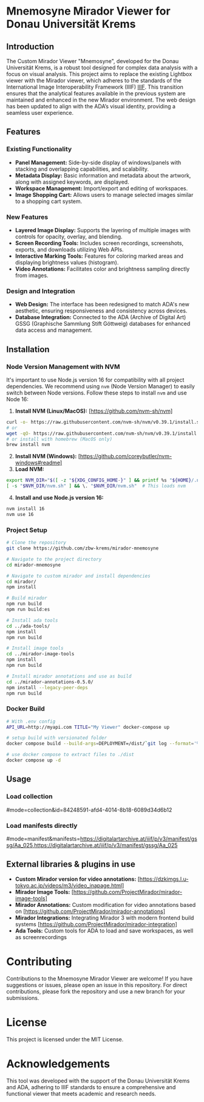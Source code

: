 # Mnemosyne Mirador Viewer for Donau Universität Krems

## Introduction
The Custom Mirador Viewer "Mnemosyne", developed for the Donau Universität Krems, is a robust tool designed for complex data analysis with a focus on visual analysis. This project aims to replace the existing Lightbox viewer with the Mirador viewer, which adheres to the standards of the International Image Interoperability Framework (IIIF) [IIIF](https://iiif.io). This transition ensures that the analytical features available in the previous system are maintained and enhanced in the new Mirador environment. The web design has been updated to align with the ADA’s visual identity, providing a seamless user experience.

## Features

### Existing Functionality
- **Panel Management:** Side-by-side display of windows/panels with stacking and overlapping capabilities, and scalability.
- **Metadata Display:** Basic information and metadata about the artwork, along with assigned keywords, are displayed.
- **Workspace Management:** Import/export and editing of workspaces.
- **Image Shopping Cart:** Allows users to manage selected images similar to a shopping cart system.

### New Features
- **Layered Image Display:** Supports the layering of multiple images with controls for opacity, overlay, and blending.
- **Screen Recording Tools:** Includes screen recordings, screenshots, exports, and downloads utilizing Web APIs.
- **Interactive Marking Tools:** Features for coloring marked areas and displaying brightness values (histogram).
- **Video Annotations:** Facilitates color and brightness sampling directly from images.

### Design and Integration
- **Web Design:** The interface has been redesigned to match ADA's new aesthetic, ensuring responsiveness and consistency across devices.
- **Database Integration:** Connected to the ADA (Archive of Digital Art) GSSG (Graphische Sammlung Stift Göttweig) databases for enhanced data access and management.

## Installation

### Node Version Management with NVM
It's important to use Node.js version 16 for compatibility with all project dependencies. We recommend using `nvm` (Node Version Manager) to easily switch between Node versions. Follow these steps to install `nvm` and use Node 16:

1. **Install NVM (Linux/MacOS):** [https://github.com/nvm-sh/nvm]
```bash
curl -o- https://raw.githubusercontent.com/nvm-sh/nvm/v0.39.1/install.sh | bash
# or
wget -qO- https://raw.githubusercontent.com/nvm-sh/nvm/v0.39.1/install.sh | bash
# or install with homebrew (MacOS only)
brew install nvm
```
2. **Install NVM (Windows):** [https://github.com/coreybutler/nvm-windows#readme]
3. **Load NVM:**
```bash
export NVM_DIR="$([ -z "${XDG_CONFIG_HOME-}" ] && printf %s "${HOME}/.nvm" || printf %s "${XDG_CONFIG_HOME}/nvm")"
[ -s "$NVM_DIR/nvm.sh" ] && \. "$NVM_DIR/nvm.sh"  # This loads nvm
```
4. **Install and use Node.js version 16:**
```bash
nvm install 16
nvm use 16
```

### Project Setup
```bash
# Clone the repository
git clone https://github.com/zbw-krems/mirador-mnemosyne

# Navigate to the project directory
cd mirador-mnemosyne

# Navigate to custom mirador and install dependencies
cd mirador/
npm install

# Build mirador 
npm run build
npm run build:es

# Install ada tools
cd ../ada-tools/
npm install
npm run build

# Install image tools
cd ../mirador-image-tools
npm install
npm run build

# Install mirador annotations and use as build
cd ../mirador-annotations-0.5.0/
npm install --legacy-peer-deps
npm run build 

```

### Docker Build
```sh
# With .env config
API_URL=http://myapi.com TITLE="My Viewer" docker-compose up

# setup build with versionated folder
docker compose build --build-args=DEPLOYMENT=/dist/`git log --format='%H' -1`

# use docker compose to extract files to ./dist
docker compose up -d
```


## Usage

### Load collection
#mode=collection&id=84248591-afd4-4014-8b18-6089d34d6b12

### Load manifests directly
#mode=manifest&manifests=https://digitalartarchive.at/iiif/p/v3/manifest/gssg/Aa_025,https://digitalartarchive.at/iiif/p/v3/manifest/gssg/Aa_025

## External libraries & plugins in use

- **Custom Mirador version for video annotations:** [https://dzkimgs.l.u-tokyo.ac.jp/videos/m3/video_inapage.html]
- **Mirador Image Tools:** [https://github.com/ProjectMirador/mirador-image-tools]
- **Mirador Annotations:** Custom modification for video annotations based on [https://github.com/ProjectMirador/mirador-annotations]
- **Mirador Integrations:** Integrating Mirador 3 with modern frontend build systems [https://github.com/ProjectMirador/mirador-integration]
- **Ada Tools:** Custom tools for ADA to load and save workspaces, as well as screenrecordings


# Contributing

Contributions to the Mnemosyne Mirador Viewer are welcome! If you have suggestions or issues, please open an issue in this repository. For direct contributions, please fork the repository and use a new branch for your submissions.

# License

This project is licensed under the MIT License.

# Acknowledgements

This tool was developed with the support of the Donau Universität Krems and ADA, adhering to IIIF standards to ensure a comprehensive and functional viewer that meets academic and research needs.
